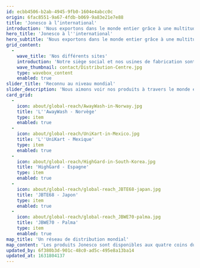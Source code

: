 ```yaml
---
id: ecbb4506-b2ab-4945-9fb0-1604e4abcc0c
origin: 6fac8551-9a67-4fdb-b069-9a83e21e7e88
title: 'Jonesco à l’international'
introduction: 'Nous exportons dans le monde entier grâce à une multitude de distributeurs et à des clients fidèles dans plus de 60 pays.'
hero_title: 'Jonesco à l''international'
hero_subtitle: 'Nous exportons dans le monde entier grâce à une multitude de distributeurs et à des clients fidèles dans plus de 60 pays.'
grid_content:
  -
    wave_title: 'Nos différents sites'
    introduction: 'Notre siège social et nos usines de fabrication sont basés à Preston, en Angleterre. Depuis 1985, nous possédons une filiale de distribution à Seclin, dans le nord de la France, et plus récemment, un entrepôt logistique en Allemagne.'
    wave_thumbnail: contact/Distribution-Centre.jpg
    type: wavebox_content
    enabled: true
slider_title: 'Reconnu au niveau mondial'
slider_description: 'Nous aimons voir nos produits à travers le monde entier, continuez à nous envoyer des photos !'
card_grid:
  -
    icon: about/global-reach/AwayWash-in-Norway.jpg
    title: 'L''AwayWash - Norvège'
    type: item
    enabled: true
  -
    icon: about/global-reach/UniKart-in-Mexico.jpg
    title: 'L''UniKart - Mexique'
    type: item
    enabled: true
  -
    icon: about/global-reach/HighGard-in-South-Korea.jpg
    title: 'HighGard - Espagne'
    type: item
    enabled: true
  -
    icon: about/global-reach/global-reach_JBTE68-japan.jpg
    title: 'JBTE68 - Japon'
    type: item
    enabled: true
  -
    icon: about/global-reach/global-reach_JBWE70-palma.jpg
    title: 'JBWE70 - Palma'
    type: item
    enabled: true
map_title: 'Un réseau de distribution mondial'
map_content: 'Les produits Jonesco sont disponibles aux quatre coins du monde grâce à notre réseau de distributeurs. Ce dont vous avez besoin, quand et où vous en avez besoin !'
updated_by: 6f380b3d-901c-48c0-ad5c-495e8a13ba14
updated_at: 1631804137
---
```

